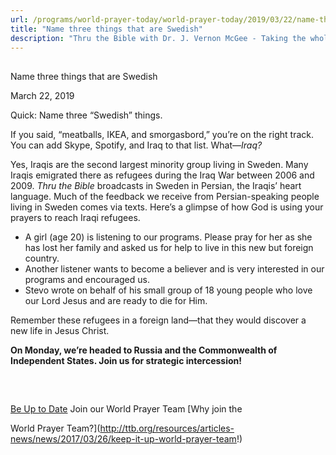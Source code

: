 ```yaml
---
url: /programs/world-prayer-today/world-prayer-today/2019/03/22/name-three-things-that-are-swedish
title: "Name three things that are Swedish"
description: "Thru the Bible with Dr. J. Vernon McGee - Taking the whole Word to the whole world"
---
```







## 
 Name three things that are Swedish


March 22, 2019




Quick: Name three “Swedish” things. 


If you said, “meatballs, IKEA, and smorgasbord,” you’re on the right track. You can add Skype, Spotify, and Iraq to that list. What—*Iraq?* 


Yes, Iraqis are the second largest minority group living in Sweden. Many Iraqis emigrated there as refugees during the Iraq War between 2006 and 2009. *Thru the Bible* broadcasts in Sweden in Persian, the Iraqis’ heart language. Much of the feedback we receive from Persian-speaking people living in Sweden comes via texts. Here’s a glimpse of how God is using your prayers to reach Iraqi refugees. 


* A girl (age 20) is listening to our programs. Please pray for her as she has lost her family and asked us for help to live in this new but foreign country.
* Another listener wants to become a believer and is very interested in our programs and encouraged us.
* Stevo wrote on behalf of his small group of 18 young people who love our Lord Jesus and are ready to die for Him.


Remember these refugees in a foreign land—that they would discover a new life in Jesus Christ. 


**On Monday, we’re headed to Russia and the Commonwealth of Independent States. Join us for strategic intercession!** 


  

 







## 




[Be Up to Date](http://feeds.feedburner.com/WorldPrayerToday "World Prayer Today RSS Feed")
Join our World Prayer Team
[Why join the  

World Prayer Team?](http://ttb.org/resources/articles-news/news/2017/03/26/keep-it-up-world-prayer-team!)




